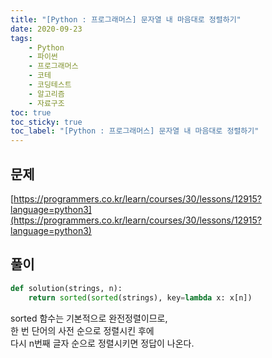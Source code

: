```yaml
---
title: "[Python : 프로그래머스] 문자열 내 마음대로 정렬하기"
date: 2020-09-23
tags:
    - Python
    - 파이썬
    - 프로그래머스
    - 코테
    - 코딩테스트
    - 알고리즘
    - 자료구조
toc: true
toc_sticky: true
toc_label: "[Python : 프로그래머스] 문자열 내 마음대로 정렬하기"
---
```

## 문제
[https://programmers.co.kr/learn/courses/30/lessons/12915?language=python3](https://programmers.co.kr/learn/courses/30/lessons/12915?language=python3)
## 풀이
```python
def solution(strings, n):
    return sorted(sorted(strings), key=lambda x: x[n])
```
sorted 함수는 기본적으로 완전정렬이므로,  
한 번 단어의 사전 순으로 정렬시킨 후에  
다시 n번째 글자 순으로 정렬시키면 정답이 나온다.